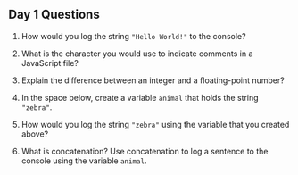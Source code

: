 ## Day 1 Questions

1. How would you log the string `"Hello World!"` to the console?

1. What is the character you would use to indicate comments in a JavaScript file?

1. Explain the difference between an integer and a floating-point number?

1. In the space below, create a variable `animal` that holds the string `"zebra"`.

1. How would you log the string `"zebra"` using the variable that you created above?

1. What is concatenation? Use concatenation to log a sentence to the console using the variable `animal`.
